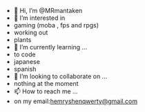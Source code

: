 - 👋 Hi, I’m @MRmantaken
- 👀 I’m interested in 
- gaming (moba , fps and rpgs)
- working out
- plants
- 🌱 I’m currently learning ...
- to code
- japanese
- spanish
- 💞️ I’m looking to collaborate on ...
- nothing at the moment
- 📫 How to reach me ...
- on my email:hemryshenqwerty@gmail.com

<!---
MRmantaken/MRmantaken is a ✨ special ✨ repository because its `README.md` (this file) appears on your GitHub profile.
You can click the Preview link to take a look at your changes.
--->
